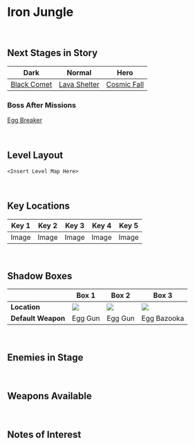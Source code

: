 # Iron Jungle

<br />

## Next Stages in Story
|Dark|Normal|Hero|
|--|--|--|
|[Black Comet](../BlackComet)|[Lava Shelter](../LavaShelter)|[Cosmic Fall](../CosmicFall)|

### Boss After Missions
[Egg Breaker](../../Bosses/EggBreaker)

<br />

## Level Layout
```
<Insert Level Map Here>
```

<br />

## Key Locations
|Key 1|Key 2|Key 3|Key 4|Key 5|
|--|--|--|--|--|
|Image|Image|Image|Image|Image|

<br />

## Shadow Boxes
| |Box 1|Box 2|Box 3|
|-|-|-|-|
|__Location__|[ ![](../../img/IronJungle/IronJungleShadowBox1.png) ](../../img/IronJungle/IronJungleShadowBox1.png)|[ ![](../../img/IronJungle/IronJungleShadowBox2.png) ](../../img/IronJungle/IronJungleShadowBox2.png)|[ ![](../../img/IronJungle/IronJungleShadowBox3.png) ](../../img/IronJungle/IronJungleShadowBox3.png)|
|__Default Weapon__|Egg Gun|Egg Gun|Egg Bazooka|

<br />

## Enemies in Stage

<br />

## Weapons Available

<br />

## Notes of Interest

<br />